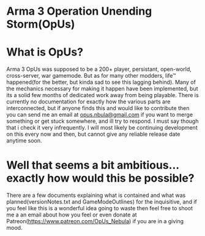 # Arma 3 Operation Unending Storm(OpUs)

# What is OpUs?
Arma 3 OpUs was supposed to be a 200+ player, persistant, open-world, cross-server, war gamemode. But as for many other modders, life™ happened(for the better, but kinda sad to see this lagging behind). Many of the mechanics necessary for making it happen have been implemented, but its a solid few months of dedicated work away from being playable. There is currently no documentation for exactly how the various parts are interconnected, but if anyone finds this and would like to contribute then you can send me an email at opus.nbula@gmail.com if you want to merge something or get stuck somewhere, and ill try to respond.
I must say though that i check it very infrequently. I will most likely be continuing development on this every now and then, but cannot give any reliable release date anytime soon.

# Well that seems a bit ambitious... exactly how would this be possible?
There are a few documents explaining what is contained and what was planned(versionNotes.txt and GameModeOutlines) for the inquisitive, and if you feel like this is a wonderful idea going to waste then feel free to shoot me a an email about how you feel or even donate at Patreon(https://www.patreon.com/OpUs_Nebula) if you are in a giving mood. 
